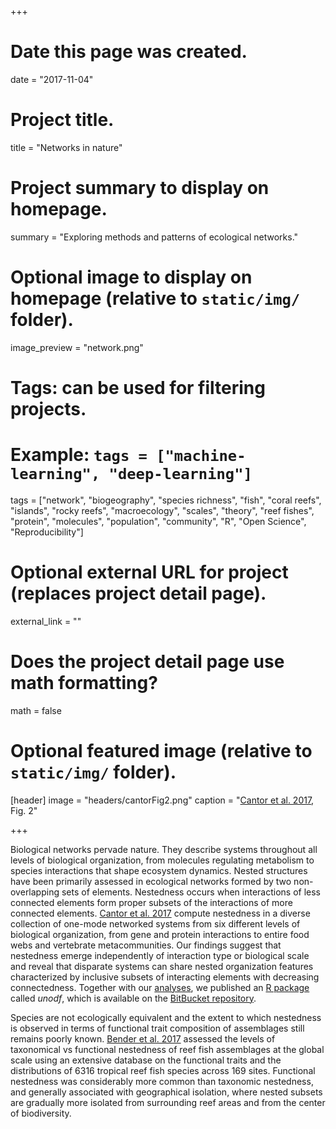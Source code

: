 +++
# Date this page was created.
date = "2017-11-04"

# Project title.
title = "Networks in nature"

# Project summary to display on homepage.
summary = "Exploring methods and patterns of ecological networks."

# Optional image to display on homepage (relative to `static/img/` folder).
image_preview = "network.png"

# Tags: can be used for filtering projects.
# Example: `tags = ["machine-learning", "deep-learning"]`
tags = ["network", "biogeography", "species richness", "fish", "coral reefs", "islands", "rocky reefs", "macroecology", "scales", "theory", "reef fishes", "protein", "molecules", "population", "community", "R", "Open Science", "Reproducibility"]


# Optional external URL for project (replaces project detail page).
external_link = ""

# Does the project detail page use math formatting?
math = false

# Optional featured image (relative to `static/img/` folder).
[header]
image = "headers/cantorFig2.png"
caption = "[Cantor et al. 2017](../../publication/cantor-2017-plosone), Fig. 2"

+++

Biological networks pervade nature. They describe systems throughout all levels of biological organization, from molecules regulating metabolism to species interactions that shape ecosystem dynamics. Nested structures have been primarily assessed in ecological networks formed by two non-overlapping sets of elements. Nestedness occurs when interactions of less connected elements form proper subsets of the interactions of more connected elements. [Cantor et al. 2017](../../publication/cantor-2017-plosone) compute nestedness in a diverse collection of one-mode networked systems from six different levels of biological organization, from gene and protein interactions to entire food webs and vertebrate metacommunities. Our findings suggest that nestedness emerge independently of interaction type or biological scale and reveal that disparate systems can share nested organization features characterized by inclusive subsets of interacting elements with decreasing connectedness. Together with our [analyses](https://bitbucket.org/maucantor/unodf_analyses/), we published an [R package](https://bitbucket.org/maucantor/unodf) called *unodf*, which is available on the [BitBucket repository](https://bitbucket.org/).

Species are not ecologically equivalent and the extent to which nestedness is observed in terms of functional trait composition of assemblages still remains poorly known. [Bender et al. 2017](../../publication/bender-2017-ecography) assessed the levels of taxonomical vs functional nestedness of reef fish assemblages at the global scale using an extensive database on the functional traits and the distributions of 6316 tropical reef fish species across 169 sites. Functional nestedness was considerably more common than taxonomic nestedness, and generally associated with geographical isolation, where nested subsets are gradually more isolated from surrounding reef areas and from the center of biodiversity.
